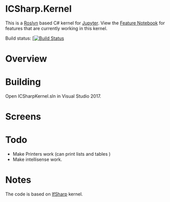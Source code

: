 # ICSharp.Kernel

This is a [Roslyn](https://github.com/dotnet/roslyn) based C# kernel for [Jupyter](http://jupyter.org/). View the [Feature Notebook](CSharp_Jupyter_Notebook.ipynp) for features that are currently working in this kernel. 

Build status: [[![Build Status](https://travis-ci.org/gyurisc/icsharp.kernel.svg?branch=master)](https://travis-ci.org/gyurisc/icsharp.kernel)

# Overview 

# Building 

 Open ICSharpKernel.sln in Visual Studio 2017.


# Screens


# Todo 

 - Make Printers work (can print lists and tables )
 - Make intellisense work. 


# Notes 

The code is based on [IfSharp](https://github.com/fsprojects/IfSharp) kernel. 
